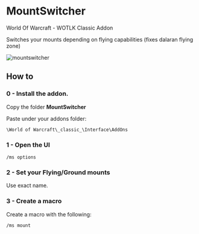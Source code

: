 # MountSwitcher
World Of Warcraft - WOTLK Classic Addon

Switches your mounts depending on flying capabilities (fixes dalaran flying zone)

![mountswitcher](https://github.com/ravelaso/MountSwitcher/assets/18076680/59f954fd-43ca-417a-b3af-6895bd92c967)


## How to

### 0 - Install the addon.
Copy the folder **MountSwitcher** 

Paste under your addons folder:
```
\World of Warcraft\_classic_\Interface\AddOns
```
### 1 - Open the UI
```
/ms options
```

### 2 - Set your Flying/Ground mounts
Use exact name.

### 3 - Create a macro
Create a macro with the following:
```
/ms mount
```

